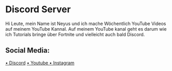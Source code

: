 # Discord Server

Hi Leute, mein Name ist Neyus und ich mache Wöchentlich YouTube Videos auf meinem YouTube Kannal. 
Auf meinem YouTube kanal geht es darum wie ich Tutorials bringe über Fortnite und vielleicht auch bald Discord.

## Social Media:

<a href="https://discord.gg/4knfD5Cec7">• Discord</a>
<a href="https://www.youtube.com/channel/UCOJ9prU_OieXESfx8mZhEDw">• Youtube
</a>
<a href="https://www.instagram.com/neyus_yt/">• Instagram</a>
